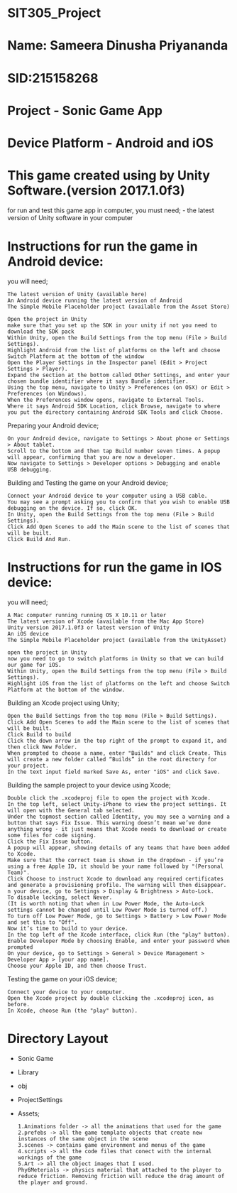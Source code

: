 # SIT305_Project
# Name: Sameera Dinusha Priyananda
# SID:215158268
# Project - Sonic Game App
# Device Platform - Android and iOS
# This game created using by Unity Software.(version 2017.1.0f3)
  for run and test this game app in computer, you must need;
    - the latest version of Unity software in your computer
# Instructions for run the game in Android device:
you will need;

	The latest version of Unity (available here)
	An Android device running the latest version of Android
	The Simple Mobile Placeholder project (available from the Asset Store)
	
	Open the project in Unity
	make sure that you set up the SDK in your unity if not you need to download the SDK pack
	Within Unity, open the Build Settings from the top menu (File > Build Settings).
	Highlight Android from the list of platforms on the left and choose Switch Platform at the bottom of the window
	Open the Player Settings in the Inspector panel (Edit > Project Settings > Player).
	Expand the section at the bottom called Other Settings, and enter your chosen bundle identifier where it says Bundle identifier.
	Using the top menu, navigate to Unity > Preferences (on OSX) or Edit > Preferences (on Windows).
	When the Preferences window opens, navigate to External Tools.
	Where it says Android SDK Location, click Browse, navigate to where you put the directory containing Android SDK Tools and click Choose.

  Preparing your Android device;
  
  	On your Android device, navigate to Settings > About phone or Settings > About tablet.
	Scroll to the bottom and then tap Build number seven times. A popup will appear, confirming that you are now a developer.
	Now navigate to Settings > Developer options > Debugging and enable USB debugging.

  Building and Testing the game on your Android device;
   
   	Connect your Android device to your computer using a USB cable.
	You may see a prompt asking you to confirm that you wish to enable USB debugging on the device. If so, click OK.
	In Unity, open the Build Settings from the top menu (File > Build Settings).
	Click Add Open Scenes to add the Main scene to the list of scenes that will be built.
	Click Build And Run.
  
  # Instructions for run the game in IOS device:
   you will need;
   
	A Mac computer running running OS X 10.11 or later
	The latest version of Xcode (available from the Mac App Store)
	Unity version 2017.1.0f3 or latest version of Unity
	An iOS device
	The Simple Mobile Placeholder project (available from the UnityAsset)
	
	open the project in Unity
	now you need to go to switch platforms in Unity so that we can build our game for iOS.
	Within Unity, open the Build Settings from the top menu (File > Build Settings).
	Highlight iOS from the list of platforms on the left and choose Switch Platform at the bottom of the window.
	
  Building an Xcode project using Unity;
  
	Open the Build Settings from the top menu (File > Build Settings).
	Click Add Open Scenes to add the Main scene to the list of scenes that will be built.
	Click Build to build
	Click the down arrow in the top right of the prompt to expand it, and then click New Folder.
	When prompted to choose a name, enter "Builds" and click Create. This will create a new folder called “Builds” in the root directory for your project.
	In the text input field marked Save As, enter "iOS" and click Save.
	
  Building the sample project to your device using Xcode;
  
  	Double click the .xcodeproj file to open the project with Xcode.
	In the top left, select Unity-iPhone to view the project settings. It will open with the General tab selected.
	Under the topmost section called Identity, you may see a warning and a button that says Fix Issue. This warning doesn’t mean we’ve done anything wrong - it just means that Xcode needs to download or create some files for code signing.
	Click the Fix Issue button.
	A popup will appear, showing details of any teams that have been added to Xcode.
	Make sure that the correct team is shown in the dropdown - if you’re using a free Apple ID, it should be your name followed by "(Personal Team)".
	Click Choose to instruct Xcode to download any required certificates and generate a provisioning profile. The warning will then disappear.
	n your device, go to Settings > Display & Brightness > Auto-Lock.
	To disable locking, select Never.
	(It is worth noting that when in Low Power Mode, the Auto-Lock settings cannot be changed until Low Power Mode is turned off.)
	To turn off Low Power Mode, go to Settings > Battery > Low Power Mode and set this to "Off".
	Now it’s time to build to your device.
	In the top left of the Xcode interface, click Run (the "play" button).
	Enable Developer Mode by choosing Enable, and enter your password when prompted
  	On your device, go to Settings > General > Device Management > Developer App > [your app name].
	Choose your Apple ID, and then choose Trust.
	
  Testing the game on your iOS device;
  
  	Connect your device to your computer.
	Open the Xcode project by double clicking the .xcodeproj icon, as before.
	In Xcode, choose Run (the "play" button).
  
# Directory Layout
  - Sonic Game 
  - Library
  - obj
  - ProjectSettings
  - Assets; 
    
  		1.Animations folder -> all the animations that used for the game
		2.prefebs -> all the game template objects that create new instances of the same object in the scene
		3.scenes -> contains game environment and menus of the game
		4.scripts -> all the code files that conect with the internal workings of the game
		5.Art -> all the object images that I used.
		Phy6Meterials -> physics material that attached to the player to reduce friction. Removing friction will reduce the drag amount of the player and ground.
		


